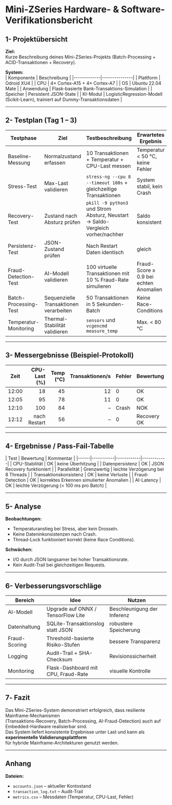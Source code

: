 # Mini-ZSeries Hardware- & Software-Verifikationsbericht

## 1- Projektübersicht
**Ziel:**  
Kurze Beschreibung deines Mini-ZSeries-Projekts (Batch-Processing + ACID-Transaktionen + Recovery).

**System:**  
| Komponente | Beschreibung |
|-------------|---------------|
| Plattform | Odroid XU4 |
| CPU | 4× Cortex-A15 + 4× Cortex-A7 |
| OS | Ubuntu 22.04 Mate |
| Anwendung | Flask-basierte Bank-Transaktions-Simulation |
| Speicher | Persistent JSON-State |
| KI-Modul | LogisticRegression-Modell (Scikit-Learn), trainiert auf Dummy-Transaktionsdaten |


---

## 2- Testplan (Tag 1 – 3)

| Testphase | Ziel | Testbeschreibung | Erwartetes Ergebnis |
|------------|------|------------------|---------------------|
| Baseline-Messung | Normalzustand erfassen | 10 Transaktionen + Temperatur + CPU-Last messen | Temperatur < 50 °C, keine Fehler |
| Stress-Test | Max-Last validieren | `stress-ng --cpu 8 --timeout 100s` + gleichzeitige Transaktionen | System stabil, kein Crash |
| Recovery-Test | Zustand nach Absturz prüfen | `pkill -9 python3 ` und Strom Absturz, Neustart → Saldo-Vergleich vorher/nachher | Saldo konsistent |
| Persistenz-Test | JSON-Zustand prüfen | Nach Restart Daten identisch | gleich |
| Fraud-Detection-Test | AI-Modell validieren | 100 virtuelle Transaktionen mit 10 % Fraud-Rate simulieren | Fraud-Score ≥ 0.9 bei echten Anomalien |
| Batch-Processing-Test | Sequenzielle Transaktionen verarbeiten | 50 Transaktionen in 5 Sekunden-Batch | Keine Race-Conditions |
| Temperatur-Monitoring | Thermal-Stabilität validieren | `sensors` und `vcgencmd measure_temp` | Max. < 80 °C |
---

## 3- Messergebnisse (Beispiel-Protokoll)

| Zeit | CPU-Last (%) | Temp (°C) | Transaktionen/s | Fehler | Bewertung |
|------|--------------:|-----------:|----------------:|--------|-----------|
| 12:00 | 18 | 45 | 12 | 0 | OK |
| 12:05 | 95 | 78 | 11 | 0 | OK |
| 12:10 | 100 | 84 | – | Crash | NOK |
| 12:12 | nach Restart | 56 | – | 0 | Recovery OK |

---

## 4- Ergebnisse / Pass-Fail-Tabelle

| Test | Bewertung | Kommentar |
|------|-----------|------------|------------|
| CPU-Stabilität | OK | keine Überhitzung |
| Datenpersistenz  | OK | JSON Recovery funktioniert |
| Parallelität | Grenzwertig | leichte Verzögerung bei 8 Threads |
| Transaktionskonsistenz | OK | keine Verluste |
| Fraud-Detection | OK | korrektes Erkennen simulierter Anomalien |
| AI-Latency | OK | leichte Verzögerung (< 100 ms pro Batch) |

---

## 5- Analyse

**Beobachtungen:**  
- Temperaturanstieg bei Stress, aber kein Drosseln.  
- Keine Dateninkonsistenzen nach Crash.  
- Thread-Lock funktioniert korrekt (keine Race Conditions).

**Schwächen:**  
- I/O durch JSON langsamer bei hoher Transaktionsrate.  
- Kein Audit-Trail bei gleichzeitigen Requests.

---

## 6- Verbesserungsvorschläge

| Bereich | Idee | Nutzen |
|----------|------|--------|
| AI-Modell | Upgrade auf ONNX / TensorFlow Lite | Beschleunigung der Inferenz |
| Datenhaltung | SQLite-Transaktionslog statt JSON | robustere Speicherung |
| Fraud-Scoring | Threshold-basierte Risiko-Stufen | bessere Transparenz |
| Logging | Audit-Trail + SHA-Checksum | Revisionssicherheit |
| Monitoring | Flask-Dashboard mit CPU, Fraud-Rate | visuelle Kontrolle |

---

## 7️- Fazit
Das Mini-ZSeries-System demonstriert erfolgreich, dass resiliente Mainframe-Mechanismen  
(Transaktions-Recovery, Batch-Processing, AI-Fraud-Detection) auch auf Embedded-Hardware realisierbar sind.  
Das System liefert konsistente Ergebnisse unter Last und kann als **experimentelle Validierungsplattform**  
für hybride Mainframe-Architekturen genutzt werden.

---

## Anhang
**Dateien:**  
- `accounts.json` – aktueller Kontostand  
- `transaction_log.txt` – Audit-Trail  
- `metrics.csv` – Messdaten (Temperatur, CPU-Last, Fehler)
